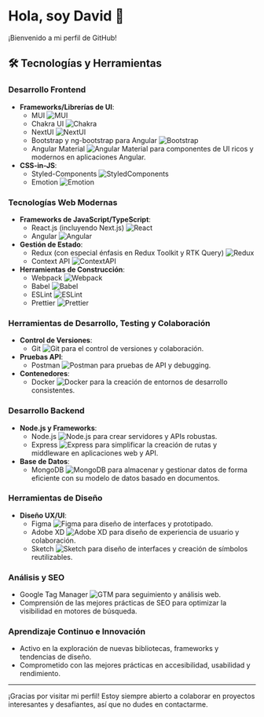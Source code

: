# Hola, soy David 👋

¡Bienvenido a mi perfil de GitHub!

## 🛠 Tecnologías y Herramientas

### Desarrollo Frontend
- **Frameworks/Librerías de UI**: 
  - MUI ![MUI](https://img.shields.io/badge/-MUI-007FFF?style=flat-square&logo=mui&logoColor=white)
  - Chakra UI ![Chakra](https://img.shields.io/badge/-Chakra_UI-319795?style=flat-square&logo=chakraui&logoColor=white)
  - NextUI ![NextUI](https://img.shields.io/badge/-NextUI-000000?style=flat-square)
  - Bootstrap y ng-bootstrap para Angular ![Bootstrap](https://img.shields.io/badge/-Bootstrap-7952B3?style=flat-square&logo=bootstrap&logoColor=white)
  - Angular Material ![Angular Material](https://img.shields.io/badge/-Angular_Material-0081CB?style=flat-square&logo=angular&logoColor=white) para componentes de UI ricos y modernos en aplicaciones Angular.
- **CSS-in-JS**:
  - Styled-Components ![StyledComponents](https://img.shields.io/badge/-Styled_Components-DB7093?style=flat-square&logo=styledcomponents&logoColor=white)
  - Emotion ![Emotion](https://img.shields.io/badge/-Emotion-DB7093?style=flat-square&logo=emotion&logoColor=white)

### Tecnologías Web Modernas
- **Frameworks de JavaScript/TypeScript**:
  - React.js (incluyendo Next.js) ![React](https://img.shields.io/badge/-React-61DAFB?style=flat-square&logo=react&logoColor=black)
  - Angular ![Angular](https://img.shields.io/badge/-Angular-DD0031?style=flat-square&logo=angular&logoColor=white)
- **Gestión de Estado**:
  - Redux (con especial énfasis en Redux Toolkit y RTK Query) ![Redux](https://img.shields.io/badge/-Redux-764ABC?style=flat-square&logo=redux&logoColor=white)
  - Context API ![ContextAPI](https://img.shields.io/badge/-Context_API-61DAFB?style=flat-square&logo=react&logoColor=black)
- **Herramientas de Construcción**:
  - Webpack ![Webpack](https://img.shields.io/badge/-Webpack-8DD6F9?style=flat-square&logo=webpack&logoColor=black)
  - Babel ![Babel](https://img.shields.io/badge/-Babel-F9DC3E?style=flat-square&logo=babel&logoColor=black)
  - ESLint ![ESLint](https://img.shields.io/badge/-ESLint-4B32C3?style=flat-square&logo=eslint&logoColor=white)
  - Prettier ![Prettier](https://img.shields.io/badge/-Prettier-F7B93E?style=flat-square&logo=prettier&logoColor=black)

### Herramientas de Desarrollo, Testing y Colaboración
- **Control de Versiones**:
  - Git ![Git](https://img.shields.io/badge/-Git-F05032?style=flat-square&logo=git&logoColor=white) para el control de versiones y colaboración.
- **Pruebas API**:
  - Postman ![Postman](https://img.shields.io/badge/-Postman-FF6C37?style=flat-square&logo=postman&logoColor=white) para pruebas de API y debugging.
- **Contenedores**:
  - Docker ![Docker](https://img.shields.io/badge/-Docker-2496ED?style=flat-square&logo=docker&logoColor=white) para la creación de entornos de desarrollo consistentes.

### Desarrollo Backend
- **Node.js y Frameworks**:
  - Node.js ![Node.js](https://img.shields.io/badge/-Node.js-339933?style=flat-square&logo=node.js&logoColor=white) para crear servidores y APIs robustas.
  - Express ![Express](https://img.shields.io/badge/-Express-000000?style=flat-square&logo=express&logoColor=white) para simplificar la creación de rutas y middleware en aplicaciones web y API.
- **Base de Datos**:
  - MongoDB ![MongoDB](https://img.shields.io/badge/-MongoDB-47A248?style=flat-square&logo=mongodb&logoColor=white) para almacenar y gestionar datos de forma eficiente con su modelo de datos basado en documentos.

### Herramientas de Diseño
- **Diseño UX/UI**:
  - Figma ![Figma](https://img.shields.io/badge/-Figma-F24E1E?style=flat-square&logo=figma&logoColor=white) para diseño de interfaces y prototipado.
  - Adobe XD ![Adobe XD](https://img.shields.io/badge/-Adobe_XD-FF61F6?style=flat-square&logo=adobexd&logoColor=white) para diseño de experiencia de usuario y colaboración.
  - Sketch ![Sketch](https://img.shields.io/badge/-Sketch-F7B500?style=flat-square&logo=sketch&logoColor=black) para diseño de interfaces y creación de símbolos reutilizables.

### Análisis y SEO
- Google Tag Manager ![GTM](https://img.shields.io/badge/-Google_Tag_Manager-246FDB?style=flat-square&logo=googletagmanager&logoColor=white) para seguimiento y análisis web.
- Comprensión de las mejores prácticas de SEO para optimizar la visibilidad en motores de búsqueda.

### Aprendizaje Continuo e Innovación
- Activo en la exploración de nuevas bibliotecas, frameworks y tendencias de diseño.
- Comprometido con las mejores prácticas en accesibilidad, usabilidad y rendimiento.
___
¡Gracias por visitar mi perfil! Estoy siempre abierto a colaborar en proyectos interesantes y desafiantes, así que no dudes en contactarme.
